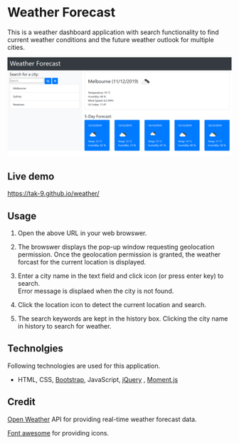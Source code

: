 # Weather Forecast 
This is a weather dashboard application with search functionality to find current weather conditions and the future weather outlook for multiple cities.


<img src="screencapture.png" width="850px">

## Live demo
https://tak-9.github.io/weather/


## Usage
1. Open the above URL in your web browswer. 

2. The browswer displays the pop-up window requesting geolocation permission. 
Once the geolocation permission is granted, the weather forcast for the current location is displayed.

3. Enter a city name in the text field and click icon (or press enter key) to search.  
   Error message is displaed when the city is not found.

4. Click the location icon to detect the current location and search. 

5. The search keywords are kept in the history box. Clicking the city name in history to search for weather. 


## Technolgies
Following technologies are used for this application.

* HTML, CSS, [Bootstrap](https://getbootstrap.com/), JavaScript, [jQuery](https://jquery.com/)
, [Moment.js](https://momentjs.com/)


## Credit 
[Open Weather](https://openweathermap.org/api) API for providing real-time weather forecast data.

[Font awesome](https://fontawesome.com/) for providing icons.
